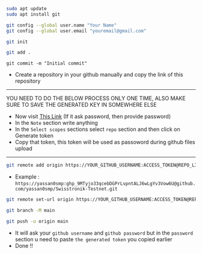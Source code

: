 ```bash
sudo apt update
sudo apt install git
```
```bash
git config --global user.name "Your Name"
git config --global user.email "youremail@gmail.com"
```
```bash
git init
```
```bash
git add .
```
```
git commit -m "Initial commit"
```
- Create a repository in your github manually and copy the link of this repository
---
YOU NEED TO DO THE BELOW PROCESS ONLY ONE TIME, ALSO MAKE SURE TO SAVE THE GENERATED KEY IN SOMEWHERE ELSE
- Now visit [This Link](https://github.com/settings/tokens/new) (If it ask password, then provide password)
- In the `Note` section write anything
- In the `Select scopes` sections select `repo` section and then click on Generate token
- Copy that token, this token will be used as passoword during github files upload
---
```bash
git remote add origin https://YOUR_GITHUB_USERNAME:ACCESS_TOKEN@REPO_LINK_BEGIN_WITHOUT_HTTPS_AND_END_WITH_.git
```
- Example : `https://yassan0smp:ghp_9MTyjo33qcebDGPrLvpntALJ6wLgYv3Vow6U@github.com/yassan0smp/Swisstronik-Testnet.git`
```bash
git remote set-url origin https://YOUR_GITHUB_USERNAME:ACCESS_TOKEN@REPO_LINK_BEGIN_WITHOUT_HTTPS_AND_END_WITH_.git
```
```bash
git branch -M main
```
```bash
git push -u origin main
```
- It will ask your `github username` and `github password` but in the `password` section u need to paste `the generated token` you copied earlier
- Done !!

